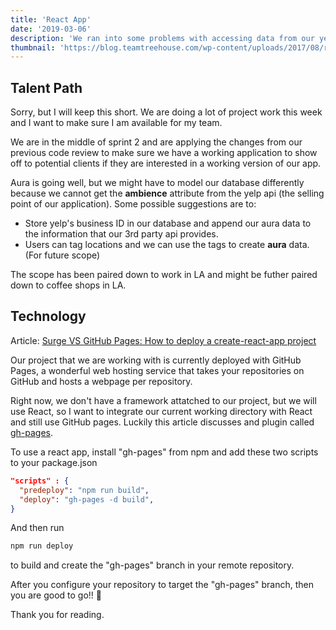 ```yaml
---
title: 'React App'
date: '2019-03-06'
description: 'We ran into some problems with accessing data from our yelp api. React was introduced yesterday and it is a whole new world (but still close to what we have been doing). ❤️'
thumbnail: 'https://blog.teamtreehouse.com/wp-content/uploads/2017/08/react-logo.png'
---
```


## Talent Path

Sorry, but I will keep this short. We are doing a lot of project work this week and I want to make sure I am available for my team.

We are in the middle of sprint 2 and are applying the changes from our previous code review to make sure we have a working application to show off to potential clients if they are interested in a working version of our app.

Aura is going well, but we might have to model our database differently because we cannot get the **ambience** attribute from the yelp api (the selling point of our application). Some possible suggestions are to:

- Store yelp's business ID in our database and append our aura data to the information that our 3rd party api provides.
- Users can tag locations and we can use the tags to create **aura** data. (For future scope)

The scope has been paired down to work in LA and might be futher paired down to coffee shops in LA.

## Technology

Article: [Surge VS GitHub Pages: How to deploy a create-react-app project](https://medium.freecodecamp.org/surge-vs-github-pages-deploying-a-create-react-app-project-c0ecbf317089)

Our project that we are working with is currently deployed with GitHub Pages, a wonderful web hosting service that takes your repositories on GitHub and hosts a webpage per repository.

Right now, we don't have a framework attatched to our project, but we will use React, so I want to integrate our current working directory with React and still use GitHub pages. Luckily this article discusses and plugin called [gh-pages](https://www.npmjs.com/package/gh-pages).

To use a react app, install "gh-pages" from npm and add these two scripts to your package.json

```json
"scripts" : {
  "predeploy": "npm run build",
  "deploy": "gh-pages -d build",
}
```

And then run

```bash
npm run deploy
```

to build and create the "gh-pages" branch in your remote repository.

After you configure your repository to target the "gh-pages" branch, then you are good to go!! 🎉

Thank you for reading.
